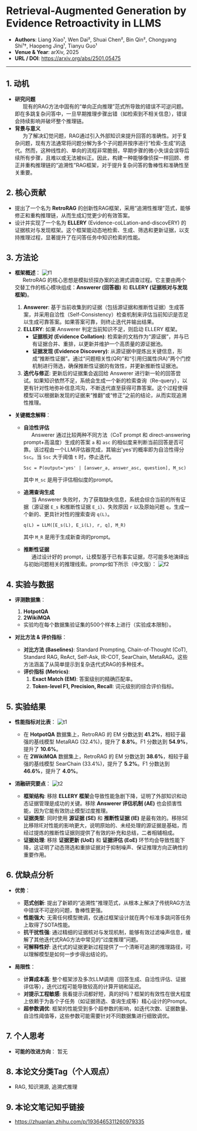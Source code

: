 # Retrieval-Augmented Generation by Evidence Retroactivity in LLMS

- **Authors**: Liang Xiao¹, Wen Dai², Shuai Chen², Bin Qin², Chongyang Shi¹†, Haopeng Jing¹, Tianyu Guo¹
- **Venue & Year**: arXiv, 2025 
- **URL / DOI**: https://arxiv.org/abs/2501.05475

---

## 1. 动机

- **研究问题**<br> `   `现有的RAG方法中固有的“单向正向推理”范式所导致的错误不可逆问题。即在多跳复杂问答中，一旦早期推理步骤出错（如检索到不相关信息），错误会持续影响并破坏整个推理链。
- **背景与意义**<br> `   `为了解决幻觉问题，RAG通过引入外部知识来提升回答的准确性。对于复杂问题，现有方法通常将问题分解为多个子问题并按序进行“检索-生成”的迭代。然而，这种线性的、单向的流程非常脆弱，早期步骤的微小失误会误导后续所有步骤，且难以或无法被纠正。因此，构建一种能够像侦探一样回顾、修正并重构推理链的“追溯性”RAG框架，对于提升复杂问答的鲁棒性和准确性至关重要。

## 2. 核心贡献

- 提出了一个名为 **RetroRAG** 的创新性RAG框架，采用“追溯性推理”范式，能够修正和重构推理链，从而生成幻觉更少的有效答案。
- 设计并实现了一个名为 **ELLERY** (Evidence-coLLation-and-discovERY) 的证据核对与发现框架。这个框架能动态地检索、生成、筛选和更新证据，以支持推理过程，显著提升了在问答任务中知识检索的性能。

## 3. 方法论

- **框架概述**：
  ![f1](image5/f1.png)
  <br> `   `RetroRAG 的核心思想是模拟侦探办案的追溯式调查过程。它主要由两个交替工作的核心模块组成：**Answerer (回答器)** 和 **ELLERY (证据核对与发现框架)**。
  1.  **Answerer**: 基于当前收集到的证据（包括源证据和推断性证据）生成答案，并采用自洽性（Self-Consistency）检查机制来评估当前知识是否足以生成可靠答案。如果答案可靠，则终止迭代并输出结果。
  2.  **ELLERY**: 如果 Answerer 判定当前知识不足，则启动 ELLERY 框架。
      - **证据核对 (Evidence Collation)**: 检索新的文档作为“源证据”，并与已有证据合并、重排，以更新并维护一个高质量的源证据池。
      - **证据发现 (Evidence Discovery)**: 从源证据中提炼出关键信息，形成“推断性证据”。通过“问题相关性(QR)”和“引用归属性(RA)”两个门控机制进行筛选，确保推断性证据的有效性，并更新推断性证据池。
  3.  **迭代与修正**: 更新后的证据集会返回给 Answerer 进行新一轮的回答尝试。如果知识依然不足，系统会生成一个新的检索查询（Re-query），以更有针对性地弥补信息鸿沟，不断迭代直至获得可靠答案。这个过程使得模型可以根据新发现的证据来“推翻”或“修正”之前的结论，从而实现追溯性推理。

- **关键概念解释**：
  - **自洽性评估**<br> `   `Answerer 通过比较两种不同方法（CoT prompt 和 direct-answering prompt+高温度）生成的答案 `a` 和 `asc` 的相似度来判断当前回答是否可靠。该过程由一个LLM评估器完成，其输出'yes'的概率即为自洽性得分 `Ssc`。当 `Ssc` 大于阈值 `t` 时，停止迭代。
    ```
    Ssc = P(output='yes' | [answer_a, answer_asc, question], M_sc)
    ```
    其中 `M_sc` 是用于评估相似度的prompt。

  - **追溯查询生成**<br> `   `当 Answerer 失败时，为了获取缺失信息，系统会综合当前的所有证据（源证据 `E_s` 和推断性证据 `E_i`）、失败原因 `r` 以及原始问题 `q`，生成一个新的、更具针对性的搜索查询 `q(L)`。
    ```
    q(L) = LLM([E_s(L), E_i(L), r, q], M_R)
    ```
    其中 `M_R` 是用于生成新查询的prompt。
  - **推断性证据**<br> `   `通过设计好的 prompt，让模型基于已有事实证据，尽可能多地演绎出与初始问题相关的推理线索。prompr如下所示（中文版）：
  ![f2](image5/f2.png)

## 4. 实验与数据 

- **评测数据集**：
  
    1. **HotpotQA**
    2. **2WikiMQA**
    - 实验均在每个数据集验证集的500个样本上进行（实验成本限制）。

- **对比方法 & 评价指标**：
  - **对比方法 (Baselines)**: Standard Prompting, Chain-of-Thought (CoT), Standard RAG, ReAct, Self-Ask, IR-COT, SearChain, MetaRAG。这些方法涵盖了从简单提示到复杂迭代式RAG的多种技术。
  - **评价指标 (Metrics)**:
    1. **Exact Match (EM)**: 答案级别的精确匹配率。
    2. **Token-level F1, Precision, Recall**: 词元级别的综合评价指标。

## 5. 实验结果

- **性能指标对比表**：
  ![t1](image5/t1.png)
  - 在 **HotpotQA** 数据集上，RetroRAG 的 EM 分数达到 **41.2%**，相较于最强的基线模型 MetaRAG (32.4%)，提升了 **8.8%**。F1 分数达到 **54.9%**，提升了 **10.6%**。
  - 在 **2WikiMQA** 数据集上，RetroRAG 的 EM 分数达到 **38.6%**，相较于最强的基线模型 SearChain (33.4%)，提升了 **5.2%**。F1 分数达到 **46.6%**，提升了 **4.0%**。


- **消融研究要点**：
  ![t2](image5/t2.png)
  - **框架结构**: 移除 **ELLERY 框架**会导致性能急剧下降，证明了外部知识和动态证据管理是成功的关键。移除 **Answerer 评估机制 (AE)** 也会损害性能，因为它能有效防止模型过度推理。
  - **证据类型**: 同时使用 **源证据 (SE)** 和 **推断性证据 (IE)** 是最有效的。移除SE比移除IE对性能的影响更大，说明原始的、未经处理的源证据是基础，而经过提炼的推断性证据则提供了有效的补充和总结，二者相辅相成。
  - **证据处理**: 移除 **证据更新 (UoE)** 和 **证据评估 (EoE)** 环节均会导致性能下降，这证明了动态筛选和重排证据对于抑制噪声、保证推理方向正确性的重要作用。

## 6. 优缺点分析 

- **优势**：
  - **范式创新**: 提出了新颖的“追溯性”推理范式，从根本上解决了传统RAG方法中错误不可逆的问题，鲁棒性更强。
  - **性能强大**: 无需任何模型微调，仅通过框架设计就在两个标准多跳问答任务上取得了SOTA性能。
  - **抗干扰性强**: 通过精细的证据核对与发现机制，能够有效过滤噪声信息，缓解了其他迭代式RAG方法中常见的“过度推理”问题。
  - **可解释性好**: 迭代式的证据更新过程提供了一个清晰可追溯的推理路径，可以理解模型是如何一步步得出结论的。

- **局限性**：
  - **计算成本高**: 整个框架涉及多次LLM调用（回答生成、自洽性评估、证据评估等），迭代过程可能导致较高的计算开销和延迟。
  - **对提示工程敏感**: 我看提示词都好短，真的好吗？框架的有效性在很大程度上依赖于为各个子任务（如证据筛选、查询生成等）精心设计的Prompt。
  - **超参数调优**: 框架的性能受到多个超参数的影响，如迭代次数、证据数量、自洽性阈值等，这些参数可能需要针对不同数据集进行细致调优。

## 7. 个人思考 


- **可能的改进方向**：
  暂无

## 8. 本论文分类Tag（个人观点）

-  RAG, 知识溯源, 追溯式推理
  
## 9. 本论文笔记知乎链接
* https://zhuanlan.zhihu.com/p/1936465311260979335


